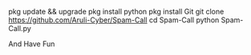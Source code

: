 pkg update && upgrade
pkg install python
pkg install Git
git clone https://github.com/Aruli-Cyber/Spam-Call
cd Spam-Call
python Spam-Call.py

And Have Fun

